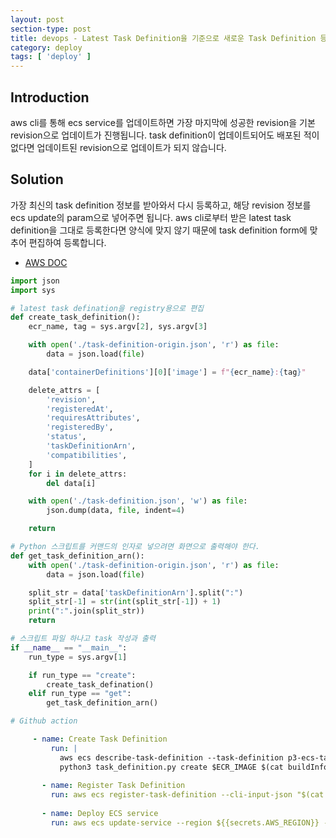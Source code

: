 ```yaml
---
layout: post
section-type: post
title: devops - Latest Task Definition을 기준으로 새로운 Task Definition 등록 후 Deploy하기
category: deploy
tags: [ 'deploy' ]
---
```


## Introduction

aws cli를 통해 ecs service를 업데이트하면 가장 마지막에 성공한 revision을 기본 revision으로 업데이트가 진행됩니다.
task definition이 업데이트되어도 배포된 적이 없다면 업데이트된 revision으로 업데이트가 되지 않습니다.

## Solution

가장 최신의 task definition 정보를 받아와서 다시 등록하고, 해당 revision 정보를 ecs update의 param으로 넣어주면 됩니다.
aws cli로부터 받은 latest task definition을 그대로 등록한다면 양식에 맞지 않기 때문에 task definition form에 맞추어 편집하여 등록합니다.

- [AWS DOC](https://docs.aws.amazon.com/AmazonECS/latest/APIReference/API_RegisterTaskDefinition.html)


```python
import json
import sys

# latest task defination을 registry용으로 편집
def create_task_definition():
    ecr_name, tag = sys.argv[2], sys.argv[3]

    with open('./task-definition-origin.json', 'r') as file:
        data = json.load(file)

    data['containerDefinitions'][0]['image'] = f"{ecr_name}:{tag}"

    delete_attrs = [
        'revision',
        'registeredAt',
        'requiresAttributes',
        'registeredBy',
        'status',
        'taskDefinitionArn',
        'compatibilities',
    ]
    for i in delete_attrs:
        del data[i]

    with open('./task-definition.json', 'w') as file:
        json.dump(data, file, indent=4)

    return

# Python 스크립트를 커맨드의 인자로 넣으려면 화면으로 출력해야 한다.
def get_task_definition_arn():
    with open('./task-definition-origin.json', 'r') as file:
        data = json.load(file)

    split_str = data['taskDefinitionArn'].split(":")
    split_str[-1] = str(int(split_str[-1]) + 1)
    print(":".join(split_str))
    return

# 스크립트 파일 하나고 task 작성과 출력
if __name__ == "__main__":
    run_type = sys.argv[1]

    if run_type == "create":
        create_task_defination()
    elif run_type == "get":
        get_task_definition_arn()
```

```yaml
# Github action

     - name: Create Task Definition
         run: |
           aws ecs describe-task-definition --task-definition p3-ecs-tasks --query taskDefinition > task-definition-origin.json
           python3 task_definition.py create $ECR_IMAGE $(cat buildInfo)
 
       - name: Register Task Definition
         run: aws ecs register-task-definition --cli-input-json "$(cat < ./task-definition.json)"
 
       - name: Deploy ECS service
         run: aws ecs update-service --region ${{secrets.AWS_REGION}} --cluster ${{secrets.AWS_ECS_CLUSTER}} --service $AWS_ECS_SERVICE --force-new-deployment --task-definition $(python3 task_definition.py get)
 ```
